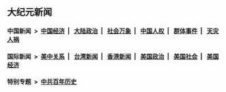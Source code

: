 ## 大纪元新闻

#### 中国新闻 &nbsp;>&nbsp; [中国经济](indexes/ncid283/README.md?06022045) &nbsp;| &nbsp; [大陆政治](indexes/ncid277/README.md?06022045) &nbsp;| &nbsp; [社会万象](indexes/ncid282/README.md?06022045) &nbsp;| &nbsp; [中国人权](indexes/ncid278/README.md?06022045) &nbsp;| &nbsp; [群体事件](indexes/ncid279/README.md?06022045) &nbsp;| &nbsp; [天灾人祸](indexes/ncid280/README.md?06022045)

#### 国际新闻 &nbsp;>&nbsp; [美中关系](indexes/nf1412576/README.md?06022045) &nbsp;| &nbsp; [台湾新闻](indexes/ncid1349361/README.md?06022045) &nbsp;| &nbsp; [香港新闻](indexes/ncid1349362/README.md?06022045) &nbsp;| &nbsp; [美国政治](indexes/ncid1078159/README.md?06022045) &nbsp;| &nbsp; [美国社会](indexes/ncid1078160/README.md?06022045) &nbsp;| &nbsp; [美国经济](indexes/ncid1078158/README.md?06022045)

#### 特别专题 &nbsp;>&nbsp; [中共百年历史](https://github.com/epoch-news/epoch-special/blob/master/README.md?06022045)  
